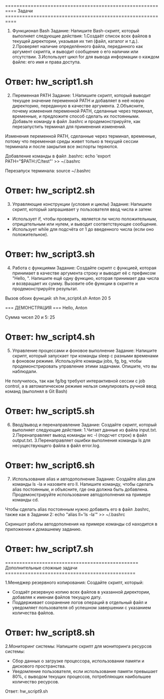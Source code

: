 ========================================================== Задачи ==========================================================

1. Функционал Bash
Задание: Напишите Bash-скрипт, который выполняет следующие действия:
	1.Создаёт список всех файлов в текущей директории, указывая их тип (файл, каталог и т.д.).
	2.Проверяет наличие определённого файла, переданного как аргумент скрипта, и выводит сообщение о его наличии или отсутствии.
	3.Использует цикл for для вывода информации о каждом файле: его имя и права доступа.


Ответ: 	hw_script1.sh
============================================================================================================================

2. Переменная PATH
Задание:
	1.Напишите скрипт, который выводит текущее значение переменной PATH и добавляет в неё новую директорию, переданную в качестве аргумента.
	2.Объясните, почему изменения переменной PATH, сделанные через терминал, временные, и предложите способ сделать их постоянными. Добавьте команду в файл .bashrc и продемонстрируйте, как перезапустить терминал для применения изменений.


Изменения переменной PATH, сделанные через терминал, временные, потому что переменная среды живeт только в текущей сессии терминала и после закрытия все экспорты теряются.

Добавление команды в файл .bashrc: 
echo 'export PATH="$PATH:/C/test"' >> ~/.bashrc

Перезапуск терминала:
source ~/.bashrc

Ответ: 	hw_script2.sh	
============================================================================================================================

3. Управляющие конструкции (условия и циклы)
Задание: Напишите скрипт, который запрашивает у пользователя ввод числа и затем:
- Использует if, чтобы проверить, является ли число положительным, отрицательным или нулем, и выводит соответствующее сообщение.
- Использует while для подсчёта от 1 до введенного числа (если оно положительное).


Ответ: 	hw_script3.sh	
============================================================================================================================

4. Работа с функциями
Задание: Создайте скрипт с функцией, которая принимает в качестве аргумента строку и выводит её с префиксом "Hello, ". Напишите ещё одну функцию, которая принимает два числа и возвращает их сумму. Вызовите обе функции в скрипте и продемонстрируйте результат.	


Вызов обоих функций:
sh hw_script4.sh Anton 20 5

=== ДЕМОНСТРАЦИЯ ===
Hello, Anton

Сумма чисел 20 и 5: 25

Ответ: 	hw_script4.sh
============================================================================================================================

5. Управление процессами и фоновое выполнение
Задание: Напишите скрипт, который запускает три команды sleep с разными временами в фоновом режиме. Используйте команды jobs, fg, bg, чтобы продемонстрировать управление этими задачами. Опишите, что вы наблюдали.


Не получилось, так как fg/bg требуют интерактивной сессии с job control, а в автоматическом режиме нельзя симулировать ручной ввод команд (выполнял в Git Bash)

Ответ: hw_script5.sh
============================================================================================================================

6. Ввод/вывод и перенаправление
Задание: Создайте скрипт, который выполняет следующие действия:
	1.Читает данные из файла input.txt.
	2.Перенаправляет вывод команды wc -l (подсчет строк) в файл output.txt.
	3.Перенаправляет ошибки выполнения команды ls для несуществующего файла в файл error.log.


Ответ: hw_script6.sh
============================================================================================================================

7. Использование alias и автодополнение
Задание: Создайте alias для команды ls -la и назовите его ll. Напишите команду, чтобы сделать alias постоянным, и объясните, где она должна быть добавлена. Продемонстрируйте использование автодополнения на примере команды cd.


Чтобы сделать alias постоянным нужно добавить его в файл .bashrc, также как в Задании 2:
echo "alias ll='ls -la'" >> ~/.bashrc

Скриншот работы автодополнения на примере команды cd находится в приложении к домашнему заданию.

Ответ: hw_script7.sh
============================================================================================================================
=============================================== Дополнительные сложные задачи ==============================================

1.Менеджер резервного копирования: Создайте скрипт, который:
- Создаёт резервную копию всех файлов в указанной директории, добавляя к именам файлов текущую дату.
- Поддерживает сохранение логов операций в отдельный файл и уведомляет пользователя об успешном завершении с указанием количества файлов.


Ответ: hw_script8.sh
============================================================================================================================

2.Мониторинг системы: Напишите скрипт для мониторинга ресурсов системы:
- Сбор данных о загрузке процессора, использовании памяти и дискового пространства.
- Уведомление пользователя, если использование памяти превышает 80%, с выводом текущих процессов, потребляющих наибольшее количество ресурсов.


Ответ: hw_script9.sh